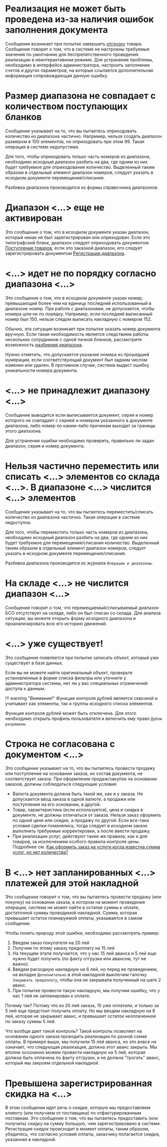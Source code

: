 # Реализация не может быть проведена из-за наличия ошибок заполнения документа

Сообщение возникает при попытке завершить [отгрузку](/d/Shipment) товара. Сообщение говорит о том, что в системе не настроены требуемые значения по умолчанию для беспрепятственного проведения реализации в неинтерактивном режиме. Для устранения проблемы, необходимо в интерфейсе администратора, настроить заполнение счетов и других параметров, на которые ссылается дополнительная информация сопровождающая данную ошибку.

# Размер диапазона не совпадает с количеством поступающих бланков

Сообщение указывает на то, что вы пытаетесь оприходовать количество из диапазона частично. Например, нельзя создать диапазон размером в 100 элементов, но оприходовать при этом 99. Такая операция в системе недопустима.

Для того, чтобы оприходовать только часть номеров из диапазона, необходимо исходный диапазон разбить на два, где одним из них будет требуемое для оприходования количество. Выделенный таким образом в отдельный элемент диапазон номеров, следует указать в исходном документе перемещения/списания.

Разбивка диапазона производится из формы справочника диапазонов.

# Диапазон <...> еще не активирован

Это сообщение о том, что в исходном документе указан диапазон, который никак не был зарегистрирован или оприходован. Если это типографский бланк, диапазон следует оприходовать документом [Поступление товаров](/d/VendorInvoice), если это заказной диапазон, его следует зарегистрировать документом [Регистрация диапазона](/d/EnrollRange).

# <...> идет не по порядку согласно диапазона <...>

Это сообщение о том, что в исходном документе указан номер, превышающий более чем на единицу последний использованный в диапазоне номер. При работе с диапазонами, не допускается, чтобы номера шли не по порядку. Например, если последний выписанный номер был 150, нельзя следом выписать накладную с номером 152.

Обычно, эта ситуация возникает при попытке указать номер документа вручную. Если такая необходимость является следствием работы нескольких сотрудников с одной пачкой бланков, рассмотрите возможность [разбиения диапазона](/d/SplitRange).

Нужно отметить, что допускается указание номера из прошедшей нумерации, если соответствующий документ был задним числом изменен или удален. В противном случае, система выдаст ошибку уникальности номера документа.

# <...> не принадлежит диапазону <...>

Сообщение выводится если выписывается документ, серия и номер которого не совпадает с серией и номером указанного в документе диапазона, либо номер по каким-либо причинам выходит за границы этого диапазона.

Для устранения ошибки необходимо проверить, правильно ли задан диапазон, серия и номер документа.

# Нельзя частично переместить или списать <...> элементов со склада <...>. В диапазоне <...> числится <...> элементов

Сообщение указывает на то, что вы пытаетесь переместить/списать количество из диапазона частично. Такая операция в системе недоступна.

Для того, чтобы переместить только часть номеров из диапазона, необходимо исходный диапазон разбить на два, где одним из них будет требуемое для перемещения/списания количество. Выделенный таким образом в отдельный элемент диапазон номеров, следует указать в исходном документе перемещения/списания.

Разбивка диапазона производится из журнала `Операции и диапазоны`.

# На складе <...> не числится диапазон <...>

Сообщение говорит о том, что перемещаемый/списываемый диапазон БСО отсутствует на складе, либо он был списан со склада. Для анализа ситуации, вы можете открыть форму исходного диапазона и проанализировать всю его историю движений.

# <...> уже существует!

Это сообщение появляется при попытке записать объект, который уже существует в базе данных.

Если вы не можете найти оригинальный объект, проверьте установленные в форме списка фильтры или уточните у администратора системы, нет ли у вас специальных ограничений доступа к данным.

!!! warning "Внимание!"
	Функция контроля дублей является сквозной и учитывает как элементы, так и группы исходного списка элементов.

Функция контроля дублей может быть отключена. Для этого необходимо открыть профиль пользователя и включить ему право `Дубли разрешены`.

# Строка не согласована с документом <...>

Это сообщение указывает на то, что вы пытаетесь провести продажу или поступление на основании заказа, но состав документа, не соответствует заказу. При оформлении продаж/закупок на основании заказов, должны соблюдаться следующие условия:

- Валюта документа должна быть такой же, как и у заказа. Не допускается ввод заказа в одной валюте, а продажи или поступления на его основании, в другой.
- Товар, характеристика (если используется), цена и скидка в документе, не должны отличаться от заказа. Нельзя заказ оформить по одной цене или скидке, а продажу по другой. Если все-таки условия сделки поменялись, тогда следует в исходном заказе выполнить требуемые корректировки, а после ввести продажу.
- При реализации услуг, действуют такие же правила, как и для товаров, за исключением особого правила контроля цены. Подробнее см. [Как оформить заказ на услуги когда известна сумма услуг, но нет количества?](/faq#servicesamount)

# В <...> нет запланированных <...> платежей для этой накладной

Это сообщение говорит о том, что вы пытаетесь провести продажу (или покупку) на основании заказа, в котором на момент проведения операции, система не может найти в остатке суммы к оплате, достаточной суммы проводимой накладной. Сумма, которая превышает остаток планируемой оплаты, указывается в самом сообщении.

Чтобы понять природу этой ошибки, необходимо рассмотреть пример:

1. Введем заказ покупателя на 20 лей
2. Получим по этому заказу предоплату на 15 лей
3. На текущем этапе получается, что у нас 15 лей аванса и 5 лей еще нужно будет получить (по факту отгрузки или авансом, тут не важно).
4. Введем расходную накладную на 6 лей, но перед ее проведением, на вкладке `Дополнительно` в этой накладной выключим галочку `Закрывать предоплату`, чтобы она не закрывала полученный на шаге 2 аванс.
5. При попытке провести такую накладную, мы получим ошибку, что у нас 1 лей не запланирован к оплате.  

Почему так? Потому что из 20 лей заказа, 15 уже оплатили, и только за 5 лей еще предстоит получить оплату. Но мы вводим накладную на 6 лей, которая не закрывает аванс, и превышает остаток неоплаченной по заказу суммы 5 лей.

Что вообще дает такой контроль? Такой контроль позволяет на основании одного заказа проводить реализации по разной схеме оплаты. В примере выше, мы получили 15 лей аванса, но это вовсе не означает, что следующая реализация, должна этот аванс закрыть. Мы вполне осознанно можем провести накладную на 5 лей, которая должна быть оплачена по факту отгрузки, и не должна "трогать" аванс, который мы закроем отдельной накладной.

# Превышена зарегистрированная скидка на <...>

В этом сообщении идет речь о скидке, которую мы предоставляем клиенту (или получаем от поставщика) по отфактурированным поставкам. Это сообщение о том, что вы пытаетесь предоставить (или получить) скидку на сумму большую, чем зарегистрировано в системе. Регистрация скидок происходит в момент оплаты, таким образом, убедитесь, что согласно условий оплаты, заказчику полагается скидка, указанная в накладной.